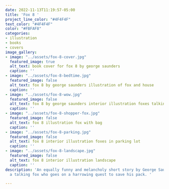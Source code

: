 ```yaml
---
date: 2022-11-13T11:19:57-05:00
title: 'Fox 8 '
project_line_color: "#4F4F4F"
text_color: "#4F4F4F"
color: "#FBFAF8"
categories:
- illustration
- books
- covers
image_gallery:
- image: "../assets/fox-8-cover.jpg"
  featured_image: true
  alt_text: book cover for fox 8 by george saunders
  caption: ''
- image: "../assets/fox-8-bedtime.jpg"
  featured_image: false
  alt_text: fox 8 by george saunders illustration of fox and house
  caption: ''
- image: "../assets/fox-8-wow.jpg"
  featured_image: false
  alt_text: fox 8 by george saunders interior illustration foxes talking
  caption: ''
- image: "../assets/fox-8-shopper-fox.jpg"
  featured_image: false
  alt_text: fox 8 illustration fox with bag
  caption: ''
- image: "../assets/fox-8-parking.jpg"
  featured_image: false
  alt_text: fox 8 interior illustration foxes in parking lot
  caption: ''
- image: "../assets/fox-8-landscape.jpg"
  featured_image: false
  alt_text: fox 8 interior illustration landscape
  caption: ''
description: 'An equally funny and melancholy short story by George Saunders about
  a talking fox who goes on a harrowing quest to save his pack. '

---
```

